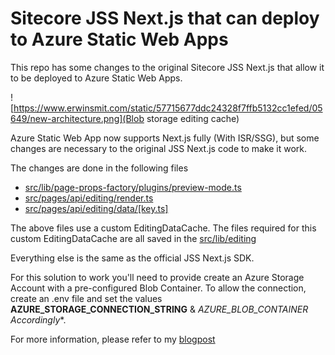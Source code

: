# Sitecore JSS Next.js that can deploy to Azure Static Web Apps
This repo has some changes to the original Sitecore JSS Next.js that allow it to be deployed to Azure Static Web Apps.

![https://www.erwinsmit.com/static/57715677ddc24328f7ffb5132cc1efed/05649/new-architecture.png](Blob storage editing cache)

Azure Static Web App now supports Next.js fully (With ISR/SSG), but some changes are necessary to the original JSS Next.js code to make it work.

The changes are done in the following files
- [src/lib/page-props-factory/plugins/preview-mode.ts](src/lib/page-props-factory/plugins/preview-mode.ts)
- [src/pages/api/editing/render.ts](src/pages/api/editing/render.ts)
- [src/pages/api/editing/data/[key.ts]](src/pages/api/editing/data/%5Bkey%5D.ts)

The above files use a custom EditingDataCache. The files required for this custom EditingDataCache are all saved in the [src/lib/editing]('lib/editing')

Everything else is the same as the official JSS Next.js SDK.

For this solution to work you'll need to provide create an Azure Storage Account with a pre-configured Blob Container. To allow the connection, create an .env file and set the values **AZURE_STORAGE_CONNECTION_STRING** & **AZURE_BLOB_CONTAINER* Accordingly**. 

For more information, please refer to my [blogpost](https://www.erwinsmit.com/sitecore-jss-nextjs-on-azure-static-web-app/)
